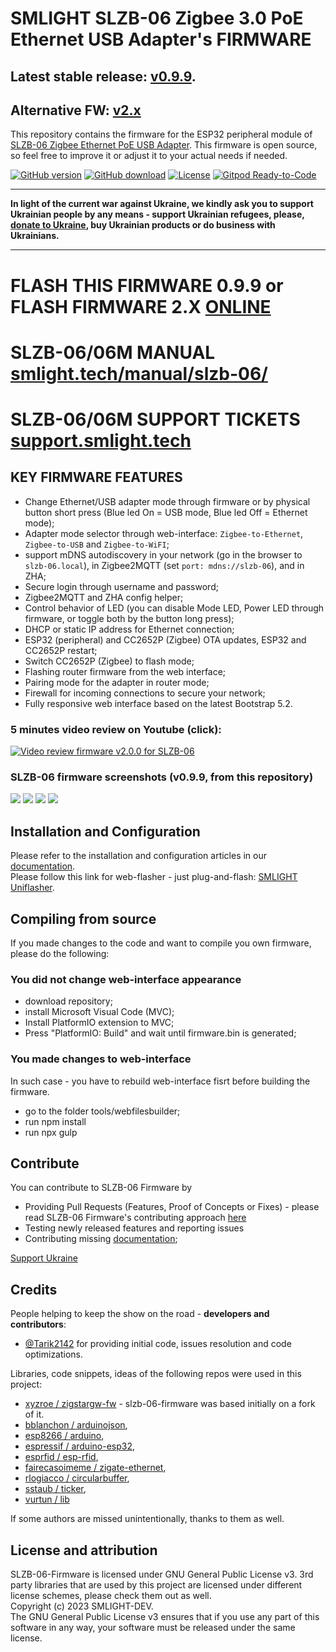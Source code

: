 # SMLIGHT SLZB-06 Zigbee 3.0 PoE Ethernet USB Adapter's FIRMWARE
## Latest stable release: [v0.9.9](https://github.com/smlight-dev/slzb-06-firmware/releases/tag/v0.9.9).
## Alternative FW: [v2.x](https://youtu.be/q3cWHQ8CdcA)


This repository contains the firmware for the ESP32 peripheral module of [SLZB-06 Zigbee Ethernet PoE USB Adapter](https://smlight.tech/product/slzb-06). This firmware is open source, so feel free to improve it or adjust it to your actual needs if needed. 

[![GitHub version](https://img.shields.io/github/release/smlight-dev/slzb-06-firmware.svg)](https://github.com/smlight-dev/slzb-06-firmware/releases)
[![GitHub download](https://img.shields.io/github/downloads/smlight-dev/slzb-06-firmware/total.svg)](https://github.com/smlight-dev/slzb-06-firmware/releases/latest)
[![License](https://img.shields.io/github/license/smlight-dev/slzb-06-firmware.svg)](LICENSE.txt)
[![Gitpod Ready-to-Code](https://img.shields.io/badge/Gitpod-Ready--to--Code-blue?logo=gitpod)](https://github.com/smlight-dev/slzb-06-firmware)

<hr></hr>

**In light of the current war against Ukraine, we kindly ask you to support Ukrainian people by any means - support Ukrainian refugees, please, [donate to Ukraine](https://bank.gov.ua/en/news/all/natsionalniy-bank-vidkriv-spetsrahunok-dlya-zboru-koshtiv-na-potrebi-armiyi), buy Ukrainian products or do business with Ukrainians.**

<hr></hr>

# FLASH THIS FIRMWARE 0.9.9 or FLASH FIRMWARE 2.X [ONLINE](https://smlight.tech/flasher/#SLZB-06)

# SLZB-06/06M MANUAL [smlight.tech/manual/slzb-06/](https://smlight.tech/manual/slzb-06/guide/getting-started/)

# SLZB-06/06M SUPPORT TICKETS [support.smlight.tech](https://support.smlight.tech/supportcenter/public/en/customer/create-ticket/)

## KEY FIRMWARE FEATURES
- Change Ethernet/USB adapter mode through firmware or by physical button short press (Blue led On = USB mode, Blue led Off = Ethernet mode);
- Adapter mode selector through web-interface: `Zigbee-to-Ethernet`, `Zigbee-to-USB` and `Zigbee-to-WiFI`;
- support mDNS autodiscovery in your network (go in the browser to `slzb-06.local`), in Zigbee2MQTT (set `port: mdns://slzb-06`), and in ZHA;
- Secure login through username and password;
- Zigbee2MQTT and ZHA config helper;
- Control behavior of LED (you can disable Mode LED, Power LED through firmware, or toggle both by the button long press);
- DHCP or static IP address for Ethernet connection;
- ESP32 (peripheral) and CC2652P (Zigbee) OTA updates, ESP32  and CC2652P restart;
- Switch CC2652P (Zigbee) to flash mode;
- Flashing router firmware from the web interface;
- Pairing mode for the adapter in router mode;
- Firewall for incoming connections to secure your network;
- Fully responsive web interface based on the latest Bootstrap 5.2.

### 5 minutes video review on Youtube (click):

[![Video review firmware v2.0.0 for SLZB-06](https://github.com/smlight-dev/slzb-06-firmware/blob/main/img/slzb-06-fw2x.png)](https://youtu.be/q3cWHQ8CdcA)

### SLZB-06 firmware screenshots (v0.9.9, from this repository)
![](https://github.com/smlight-dev/slzb-06-firmware/blob/main/img/0.9.8_1.png)
![](https://github.com/smlight-dev/slzb-06-firmware/blob/main/img/0.9.8_2.png)
![](https://github.com/smlight-dev/slzb-06-firmware/blob/main/img/0.9.8_3.png)
![](https://github.com/smlight-dev/slzb-06-firmware/blob/main/img/0.9.8_4.png)

## Installation and Configuration
Please refer to the installation and configuration articles in our [documentation](https://smlight.tech/manual/slzb-06/).  
Please follow this link for web-flasher - just plug-and-flash: [SMLIGHT Uniflasher](https://smlight.tech/manual/slzb-06/flasher/).

## Compiling from source

If you made changes to the code and want to compile you own firmware, please do the following:

### You did not change web-interface appearance
- download repository;
- install Microsoft Visual Code (MVC);
- Install PlatformIO extension to MVC;
- Press "PlatformIO: Build" and wait until firmware.bin is generated;

### You made changes to web-interface

In such case - you have to rebuild web-interface fisrt before building the firmware.
- go to the folder tools/webfilesbuilder;
- run npm install
- run npx gulp


## Contribute

You can contribute to SLZB-06 Firmware by
- Providing Pull Requests (Features, Proof of Concepts or Fixes) - please read SLZB-06 Firmware's contributing approach [here](CONTRIBUTING.md)
- Testing newly released features and reporting issues
- Contributing missing [documentation](https://github.com/smlight-dev/slzb-06-manual);

[Support Ukraine](https://bank.gov.ua/en/news/all/natsionalniy-bank-vidkriv-spetsrahunok-dlya-zboru-koshtiv-na-potrebi-armiyi)


## Credits

People helping to keep the show on the road - **developers and contributors**:
- [@Tarik2142](https://github.com/Tarik2142) for providing initial code, issues resolution and code optimizations.  

Libraries, code snippets, ideas of the following repos were used in this project: 
- [xyzroe  / zigstargw-fw](https://github.com/xyzroe/ZigStarGW-FW) - slzb-06-firmware was based initially on a fork of it.  
- [bblanchon / arduinojson](https://github.com/bblanchon/ArduinoJson), 
- [esp8266 / arduino](https://github.com/esp8266/Arduino), 
- [espressif / arduino-esp32](https://github.com/espressif/arduino-esp32), 
- [esprfid / esp-rfid](https://github.com/esprfid/esp-rfid), 
- [fairecasoimeme / zigate-ethernet](https://github.com/fairecasoimeme/ZiGate-Ethernet), 
- [rlogiacco / circularbuffer](https://github.com/rlogiacco/CircularBuffer), 
- [sstaub / ticker](https://github.com/sstaub/Ticker), 
- [vurtun / lib](https://github.com/vurtun/lib) 

If some authors are missed unintentionally, thanks to them as well. 


## License and attribution

SLZB-06-Firmware is licensed under GNU General Public License v3.
3rd party libraries that are used by this project are licensed under different license schemes, please check them out as well.  
Copyright (c) 2023 SMLIGHT-DEV.  
The GNU General Public License v3 ensures that if you use any part of this software in any way, your software must be released under the same license.  
